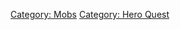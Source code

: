 [Category: Mobs](Category:_Mobs "wikilink") [Category: Hero
Quest](Category:_Hero_Quest "wikilink")
